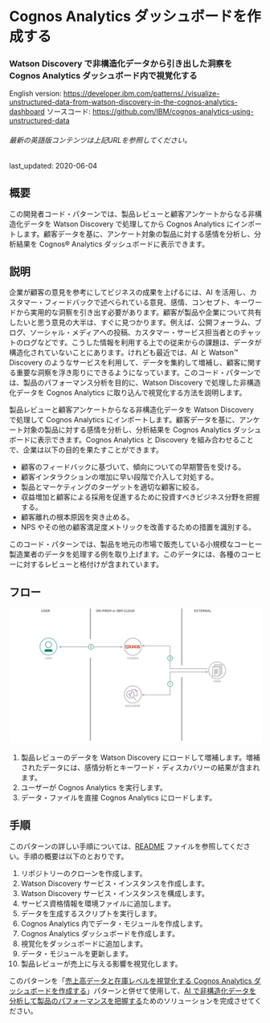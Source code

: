 # Cognos Analytics ダッシュボードを作成する

### Watson Discovery で非構造化データから引き出した洞察を Cognos Analytics ダッシュボード内で視覚化する

English version: https://developer.ibm.com/patterns/./visualize-unstructured-data-from-watson-discovery-in-the-cognos-analytics-dashboard
  ソースコード: https://github.com/IBM/cognos-analytics-using-unstructured-data

###### 最新の英語版コンテンツは上記URLを参照してください。
last_updated: 2020-06-04

 ## 概要

この開発者コード・パターンでは、製品レビューと顧客アンケートからなる非構造化データを Watson Discovery で処理してから Cognos Analytics にインポートします。顧客データを基に、アンケート対象の製品に対する感情を分析し、分析結果を Cognos&reg; Analytics ダッシュボードに表示できます。

## 説明

企業が顧客の意見を参考にしてビジネスの成果を上げるには、AI を活用し、カスタマー・フィードバックで述べられている意見、感情、コンセプト、キーワードから実用的な洞察を引き出す必要があります。顧客が製品や企業について共有したいと思う意見の大半は、すぐに見つかります。例えば、公開フォーラム、ブログ、ソーシャル・メディアへの投稿、カスタマー・サービス担当者とのチャットのログなどです。こうした情報を利用する上での従来からの課題は、データが構造化されていないことにあります。けれども最近では、AI と Watson&trade; Discovery のようなサービスを利用して、データを集約して増補し、顧客に関する重要な洞察を浮き彫りにできるようになっています。このコード・パターンでは、製品のパフォーマンス分析を目的に、Watson Discovery で処理した非構造化データを Cognos Analytics に取り込んで視覚化する方法を説明します。

製品レビューと顧客アンケートからなる非構造化データを Watson Discovery で処理して Cognos Analytics にインポートします。顧客データを基に、アンケート対象の製品に対する感情を分析し、分析結果を Cognos Analytics ダッシュボードに表示できます。Cognos Analytics と Discovery を組み合わせることで、企業は以下の目的を果たすことができます。

* 顧客のフィードバックに基づいて、傾向についての早期警告を受ける。
* 顧客インタラクションの増加に早い段階で介入して対処する。
* 製品とマーケティングのターゲットを適切な顧客に絞る。
* 収益増加と顧客による採用を促進するために投資すべきビジネス分野を把握する。
* 顧客離れの根本原因を突き止める。
* NPS やその他の顧客満足度メトリックを改善するための措置を識別する。

このコード・パターンでは、製品を地元の市場で販売している小規模なコーヒー製造業者のデータを処理する例を取り上げます。このデータには、各種のコーヒーに対するレビューと格付けが含まれています。

## フロー

![フロー図](./images/flow.png)

1. 製品レビューのデータを Watson Discovery にロードして増補します。増補されたデータには、感情分析とキーワード・ディスカバリーの結果が含まれます。
1. ユーザーが Cognos Analytics を実行します。
1. データ・ファイルを直接 Cognos Analytics にロードします。

## 手順

このパターンの詳しい手順については、[README](https://github.com/IBM/cognos-analytics-using-unstructured-data/blob/master/README.md) ファイルを参照してください。手順の概要は以下のとおりです。

1. リポジトリーのクローンを作成します。
1. Watson Discovery サービス・インスタンスを作成します。
1. Watson Discovery サービス・インスタンスを構成します。
1. サービス資格情報を環境ファイルに追加します。
1. データを生成するスクリプトを実行します。
1. Cognos Analytics 内でデータ・モジュールを作成します。
1. Cognos Analytics ダッシュボードを作成します。
1. 視覚化をダッシュボードに追加します。
1. データ・モジュールを更新します。
1. 製品レビューが売上に与える影響を視覚化します。

このパターンを「[売上高データと在庫レベルを視覚化する Cognos Analytics ダッシュボードを作成する](https://github.com/IBM/japan-technology/blob/main/Code-Patterns/visualize-customer-insights-with-business-data-for-product-performance-analysis)」パターンと併せて使用して、[AI で非構造化データを分析して製品のパフォーマンスを把握する](https://developer.ibm.com/articles/leverage-the-voice-of-the-customer-using-watson-discovery-to-show-business-results-in-cognos-analytics)ためのソリューションを完成させてください。
